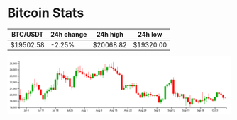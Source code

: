 # Bitcoin Stats

BTC/USDT|24h change|24h high|24h low|
|---|---|---|---|
|$19502.58|-2.25%|$20068.82|$19320.00|

<img src="./chart.svg">
